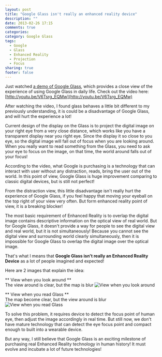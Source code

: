 ```yaml
---
layout: post
title: "Google Glass isn't really an enhanced reality device"
description: ""
date: 2013-02-26 17:15
comments: true
categories: 
category: Google Glass 
tags:
  - Google
  - Glass
  - Enhanced Reality
  - Projection
  - Focus
sharing: true
footer: false
---
```


Just watched [a demo of Google Glass](http://youtu.be/V6Tsrg_EQMw), which provides a close view of the experience of using Google Glass in daily life.
Check out the video here:  
[http://youtu.be/V6Tsrg_EQMw](http://youtu.be/V6Tsrg_EQMw)

After watching the video, I found glass behaves a little bit different to my previously understanding, it is could be a disadvantage of Google Glass, and will hurt the experience a lot!

Current design of the display on the Glass is to project the digital image on your right eye from a very close distance, which works like you have a transparent display near you right eye.
Since the display it so close to you eye, so the digital image will fall out of focus when you are looking around. When you really want to read something from the Glass, you need to ask your eye to focus on the image, on that time, the world around falls out of your focus!

According to the video, what Google is purchasing is a technology that can interact with user without any distraction, reads, bring the user out of the world. In this point of view, Google Glass is huge improvement comparing to classic digital devices, but is still not perfect!

From the distraction view, this little disadvantage isn't really hurt the experience of Google Glass, if you feel happy that moving your eyeball on the top right of your view very often. But form enhanced reality point of view, it is a breaking blocker!

The most basic requirement of Enhanced Reality is to overlap the digital image contains descriptive information on the optical view of real world. But for Google Glass, it doesn't provide a way for people to see the digital view and real world, but it is not simultaneously! Because you cannot see the digital view and surrounding world clearly simultaneously, then it is impossible for Google Glass to overlap the digital image over the optical image.

That's what I means that **Google Glass isn't really an Enhanced Reality Device** as a lot of people imagined and expected!

Here are 2 images that explain the idea:

** View when you look around **  
The view around is clear, but the map is blur
![View when you look around](/images/2013-02-26-google-glass-isnt-really-an-enhanced-reality-device/optical-view.jpg "View when you look around")

** View when you read Glass **  
The map become clear, but the view around is blur
![View when you read Glass](/images/2013-02-26-google-glass-isnt-really-an-enhanced-reality-device/digital-view.jpg "View when you read Glass")

To solve this problem, it requires device to detect the focus point of human eye, then adjust the image accordingly in real time. But still now, we don't have mature technology that can detect the eye focus point and compact enough to built into a wearable device.

But any way, I still believe that Google Glass is an exciting milestone of purchasing real Enhanced Reality technology in human history! It must evolve and incubate a lot of future technologies! 